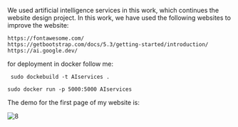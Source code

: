 We used artificial intelligence services in this work, which continues the website design project.
In this work, we have used the following websites to improve the website:
```
https://fontawesome.com/
https://getbootstrap.com/docs/5.3/getting-started/introduction/
https://ai.google.dev/
```

for deployment in docker follow me:
```
 sudo dockebuild -t AIservices .
```
```
sudo docker run -p 5000:5000 AIservices
```
The demo for the first page of my website is:

![8](https://github.com/user-attachments/assets/6e432411-6c3c-4f77-9dea-7d5b8087e971)
